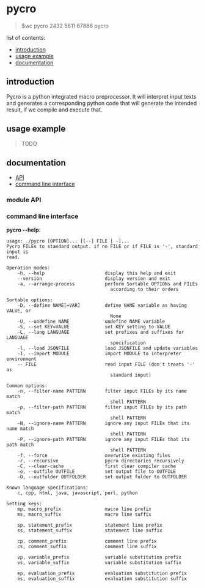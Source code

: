 
# pycro

> $wc pycro
 2432  5611 67886 pycro

list of contents:
- [introduction](#introduction)
- [usage example](#usage-example)
- [documentation](#documentation)

## introduction
Pycro is a python integrated macro preprocessor. It will interpret input texts
and generates a corresponding python code that will generate the intended
result, if we compile and execute that.

## usage example
> TODO

## documentation

- [API](#API)
- [command line interface](#command-line-interface)

### module API

### command line interface
__pycro --help__:
```
usage: ./pycro [OPTION]... [[--] FILE | -]...
Pycro FILEs to standard output. if no FILE or if FILE is '-', standard input is
read.

Operation modes:
    -h, --help                      display this help and exit
    --version                       display version and exit
    -a, --arrange-process           perform Sortable OPTIONs and FILEs
                                      according to their orders

Sortable options:
    -D, --define NAME[=VAR]         define NAME variable as having VALUE, or
                                      None
    -U, --undefine NAME             undefine NAME variable
    -S, --set KEY=VALUE             set KEY setting to VALUE
    -L, --lang LANGUAGE             set prefixes and suffixes for LANGUAGE
                                      specification
    -l, --load JSONFILE             load JSONFILE and update variables
    -I, --import MODULE             import MODULE to interpreter environment
    -- FILE                         read input FILE (don't treats '-' as
                                      standard input)

Common options:
    -n, --filter-name PATTERN       filter input FILEs by its name match 
                                      shell PATTERN
    -p, --filter-path PATTERN       filter input FILEs by its path match
                                      shell PATTERN
    -N, --ignore-name PATTERN       ignore any input FILEs that its name match
                                      shell PATTERN
    -P, --ignore-path PATTERN       ignore any input FILEs that its path match
                                      shell PATTERN
    -f, --force                     overwrite existing files
    -r, --recursive                 pycro directories recursively
    -C, --clear-cache               first clear compiler cache
    -o, --outfile OUTFILE           set output file to OUTFILE
    -O, --outfolder OUTFOLDER       set output folder to OUTFOLDER

Known language specifications:
    c, cpp, html, java, javascript, perl, python

Setting keys:
    mp, macro_prefix                macro line prefix
    ms, macro_suffix                macro line suffix

    sp, statement_prefix            statement line prefix
    ss, statement_suffix            statement line suffix

    cp, comment_prefix              comment line prefix
    cs, comment_suffix              comment line suffix

    vp, variable_prefix             variable substitution prefix
    vs, variable_suffix             variable substitution suffix

    ep, evaluation_prefix           evaluation substitution prefix
    es, evaluation_suffix           evaluation substitution suffix
```


